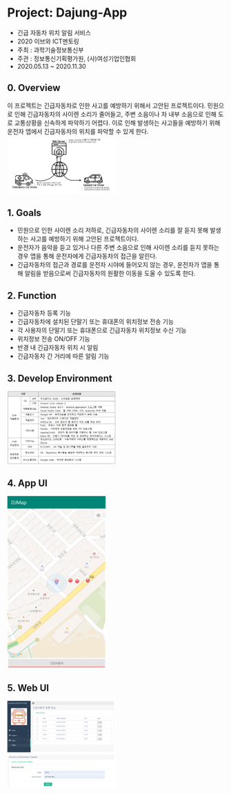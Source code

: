 # Project: Dajung-App
* 긴급 자동차 위치 알림 서비스
* 2020 이브와 ICT멘토링
* 주최 : 과학기술정보통신부
* 주관 : 정보통신기획평가원, (사)여성기업인협회
* 2020.05.13 ~ 2020.11.30

## 0. Overview
이 프로젝트는 긴급자동차로 인한 사고를 예방하기 위해서 고안된 프로젝트이다.
민원으로 인해 긴급자동차의 사이렌 소리가 줄어들고, 주변 소음이나 차 내부 소음으로 인해 도로 교통상황을 신속하게 파악하기 어렵다.
이로 인해 발생하는 사고들을 예방하기 위해 운전자 앱에서 긴급자동차의 위치를 파악할 수 있게 한다.  
<img src="/doc/imgs/flow.png" width="50%">

## 1. Goals
* 민원으로 인한 사이렌 소리 저하로, 긴급자동차의 사이렌 소리를 잘 듣지 못해 발생하는 사고를 예방하기 위해 고안된 프로젝트이다.
* 운전자가 음악을 듣고 있거나 다른 주변 소음으로 인해 사이렌 소리를 듣지 못하는 경우 앱을 통해 운전자에게 긴급자동차의 접근을 알린다. 
* 긴급자동차의 접근과 경로를 운전자 시야에 들어오지 않는 경우, 운전자가 앱을 통해 알림을 받음으로써 긴급자동차의 원활한 이동을 도울 수 있도록 한다.

## 2. Function
* 긴급자동차 등록 기능
* 긴급자동차에 설치된 단말기 또는 휴대폰의 위치정보 전송 기능
* 각 사용자의 단말기 또는 휴대폰으로 긴급자동차 위치정보 수신 기능
* 위치정보 전송 ON/OFF 기능
* 반경 내 긴급자동차 위치 시 알림
* 긴급자동차 간 거리에 따른 알림 기능 

## 3. Develop Environment
<img src="/doc/imgs/environment.PNG" width="50%">

## 4. App UI
<img src="/doc/imgs/app.png" width="230" height="400">

## 5. Web UI
<img src="/doc/imgs/tables.png"  width="50%">  
<img src="/doc/imgs/delete.png"  width="50%">
